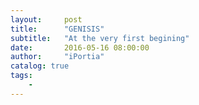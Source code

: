 ```yaml
---
layout:     post
title:      "GENISIS"
subtitle:   "At the very first begining"
date:       2016-05-16 08:00:00
author:     "iPortia"
catalog: true
tags:
    -
---
```

